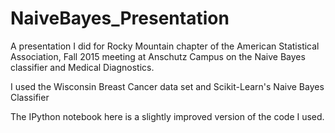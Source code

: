 # NaiveBayes_Presentation
A presentation I did for Rocky Mountain chapter of the American Statistical Association, Fall 2015 meeting at Anschutz Campus on the Naive Bayes classifier and Medical Diagnostics.

I used the Wisconsin Breast Cancer data set and Scikit-Learn's Naive Bayes Classifier 

The IPython notebook here is a slightly improved version of the code I used. 
